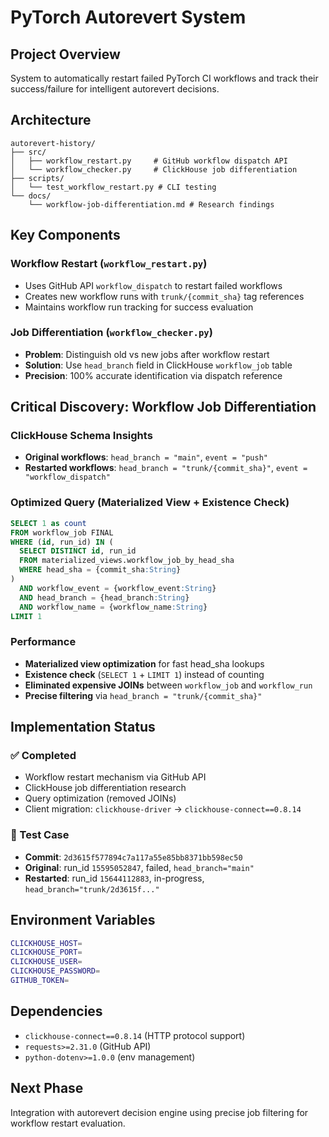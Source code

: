 # PyTorch Autorevert System

## Project Overview
System to automatically restart failed PyTorch CI workflows and track their success/failure for intelligent autorevert decisions.

## Architecture
```
autorevert-history/
├── src/
│   ├── workflow_restart.py     # GitHub workflow dispatch API
│   └── workflow_checker.py     # ClickHouse job differentiation
├── scripts/
│   └── test_workflow_restart.py # CLI testing
└── docs/
    └── workflow-job-differentiation.md # Research findings
```

## Key Components

### Workflow Restart (`workflow_restart.py`)
- Uses GitHub API `workflow_dispatch` to restart failed workflows
- Creates new workflow runs with `trunk/{commit_sha}` tag references
- Maintains workflow run tracking for success evaluation

### Job Differentiation (`workflow_checker.py`)
- **Problem**: Distinguish old vs new jobs after workflow restart
- **Solution**: Use `head_branch` field in ClickHouse `workflow_job` table
- **Precision**: 100% accurate identification via dispatch reference

## Critical Discovery: Workflow Job Differentiation

### ClickHouse Schema Insights
- **Original workflows**: `head_branch = "main"`, `event = "push"`
- **Restarted workflows**: `head_branch = "trunk/{commit_sha}"`, `event = "workflow_dispatch"`

### Optimized Query (Materialized View + Existence Check)
```sql
SELECT 1 as count
FROM workflow_job FINAL
WHERE (id, run_id) IN (
  SELECT DISTINCT id, run_id
  FROM materialized_views.workflow_job_by_head_sha
  WHERE head_sha = {commit_sha:String}
)
  AND workflow_event = {workflow_event:String}
  AND head_branch = {head_branch:String}
  AND workflow_name = {workflow_name:String}
LIMIT 1
```

### Performance
- **Materialized view optimization** for fast head_sha lookups
- **Existence check** (`SELECT 1` + `LIMIT 1`) instead of counting
- **Eliminated expensive JOINs** between `workflow_job` and `workflow_run`
- **Precise filtering** via `head_branch = "trunk/{commit_sha}"`

## Implementation Status

### ✅ Completed
- Workflow restart mechanism via GitHub API
- ClickHouse job differentiation research
- Query optimization (removed JOINs)
- Client migration: `clickhouse-driver` → `clickhouse-connect==0.8.14`

### 🔄 Test Case
- **Commit**: `2d3615f577894c7a117a55e85bb8371bb598ec50`
- **Original**: run_id `15595052847`, failed, `head_branch="main"`
- **Restarted**: run_id `15644112883`, in-progress, `head_branch="trunk/2d3615f..."`

## Environment Variables
```bash
CLICKHOUSE_HOST=
CLICKHOUSE_PORT=
CLICKHOUSE_USER=
CLICKHOUSE_PASSWORD=
GITHUB_TOKEN=
```

## Dependencies
- `clickhouse-connect==0.8.14` (HTTP protocol support)
- `requests>=2.31.0` (GitHub API)
- `python-dotenv>=1.0.0` (env management)

## Next Phase
Integration with autorevert decision engine using precise job filtering for workflow restart evaluation.